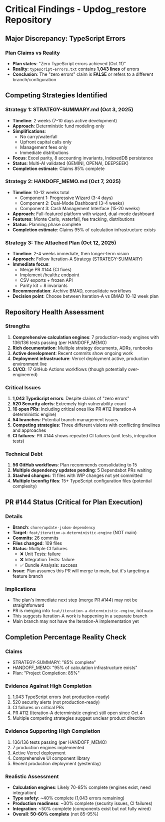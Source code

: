 # Critical Findings - Updog_restore Repository

## Major Discrepancy: TypeScript Errors

### Plan Claims vs Reality
- **Plan states**: "Zero TypeScript errors achieved (Oct 11)"
- **Reality**: `typescript-errors.txt` contains **1,043 lines** of errors
- **Conclusion**: The "zero errors" claim is **FALSE** or refers to a different branch/configuration

## Competing Strategies Identified

### Strategy 1: STRATEGY-SUMMARY.md (Oct 3, 2025)
- **Timeline**: 2 weeks (7-10 days active development)
- **Approach**: Deterministic fund modeling only
- **Simplifications**: 
  - No carry/waterfall
  - Upfront capital calls only
  - Management fees only
  - Immediate distributions
- **Focus**: Excel parity, 8 accounting invariants, IndexedDB persistence
- **Status**: Multi-AI validated (GEMINI, OPENAI, DEEPSEEK)
- **Completion estimate**: Claims 85% complete

### Strategy 2: HANDOFF_MEMO.md (Oct 7, 2025)
- **Timeline**: 10-12 weeks total
  - Component 1: Progressive Wizard (3-4 days)
  - Component 2: Dual-Mode Dashboard (3-4 weeks)
  - Component 3: Cash Management Interface (15-20 weeks)
- **Approach**: Full-featured platform with wizard, dual-mode dashboard
- **Features**: Monte Carlo, waterfall, fee tracking, distributions
- **Status**: Planning phase complete
- **Completion estimate**: Claims 95% of calculation infrastructure exists

### Strategy 3: The Attached Plan (Oct 12, 2025)
- **Timeline**: 2-4 weeks immediate, then longer-term vision
- **Approach**: Follow Iteration-A Strategy (STRATEGY-SUMMARY)
- **Immediate focus**: 
  - Merge PR #144 (CI fixes)
  - Implement /healthz endpoint
  - CSV exports + frozen API
  - Parity kit + 8 invariants
- **Recommendation**: Archive BMAD, consolidate workflows
- **Decision point**: Choose between Iteration-A vs BMAD 10-12 week plan

## Repository Health Assessment

### Strengths
1. **Comprehensive calculation engines**: 7 production-ready engines with 136/136 tests passing (per HANDOFF_MEMO)
2. **Rich documentation**: Multiple strategy documents, ADRs, runbooks
3. **Active development**: Recent commits show ongoing work
4. **Deployment infrastructure**: Vercel deployment active, production environment live
5. **CI/CD**: 17 GitHub Actions workflows (though potentially over-engineered)

### Critical Issues
1. **1,043 TypeScript errors**: Despite claims of "zero errors"
2. **520 Security alerts**: Extremely high vulnerability count
3. **16 open PRs**: Including critical ones like PR #112 (Iteration-A deterministic engine)
4. **54 branches**: Potential branch management issues
5. **Competing strategies**: Three different visions with conflicting timelines and approaches
6. **CI failures**: PR #144 shows repeated CI failures (unit tests, integration tests)

### Technical Debt
1. **56 GitHub workflows**: Plan recommends consolidating to 15
2. **Multiple dependency updates pending**: 5 Dependabot PRs waiting
3. **Stashed changes**: 11 files with WIP changes not yet committed
4. **Multiple tsconfig files**: 15+ TypeScript configuration files (potential complexity)

## PR #144 Status (Critical for Plan Execution)

### Details
- **Branch**: `chore/update-jsdom-dependency`
- **Target**: `feat/iteration-a-deterministic-engine` (NOT main)
- **Commits**: 26 commits
- **Files changed**: 109 files
- **Status**: Multiple CI failures
  - ❌ Unit Tests: failure
  - ❌ Integration Tests: failure
  - ✅ Bundle Analysis: success
- **Issue**: Plan assumes this PR will merge to main, but it's targeting a feature branch

### Implications
- The plan's immediate next step (merge PR #144) may not be straightforward
- PR is merging into `feat/iteration-a-deterministic-engine`, not `main`
- This suggests Iteration-A work is happening in a separate branch
- Main branch may not have the Iteration-A implementation yet

## Completion Percentage Reality Check

### Claims
- STRATEGY-SUMMARY: "85% complete"
- HANDOFF_MEMO: "95% of calculation infrastructure exists"
- Plan: "Project Completion: 85%"

### Evidence Against High Completion
1. 1,043 TypeScript errors (not production-ready)
2. 520 security alerts (not production-ready)
3. CI failures on critical PRs
4. PR #112 (Iteration-A deterministic engine) still open since Oct 4
5. Multiple competing strategies suggest unclear product direction

### Evidence Supporting High Completion
1. 136/136 tests passing (per HANDOFF_MEMO)
2. 7 production engines implemented
3. Active Vercel deployment
4. Comprehensive UI component library
5. Recent production deployment (yesterday)

### Realistic Assessment
- **Calculation engines**: Likely 70-85% complete (engines exist, need integration)
- **Type safety**: ~40% complete (1,043 errors remaining)
- **Production readiness**: ~30% complete (security issues, CI failures)
- **Integration**: ~50% complete (components exist but not fully wired)
- **Overall**: **50-60% complete** (not 85-95%)


